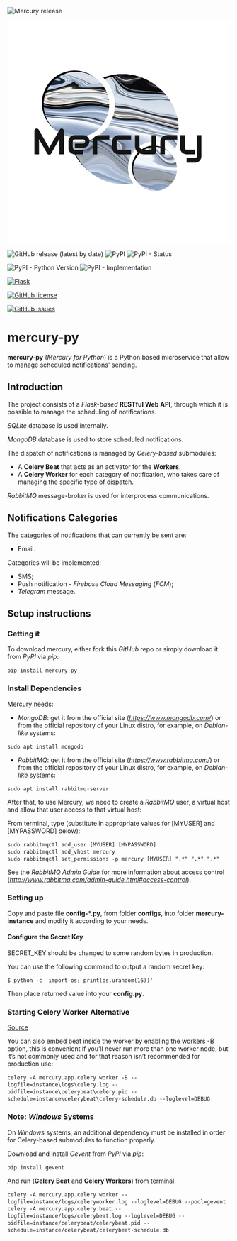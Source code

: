 ![Mercury release](https://img.shields.io/badge/Current%20Mercury%20Version-Emailer-red?style=for-the-badge)

![mercury-py logo](https://github.com/CoffeePerry/mercury-py/blob/master/art/mercury.png?raw=true)

![GitHub release (latest by date)](https://img.shields.io/github/v/release/CoffeePerry/mercury-py)
![PyPI](https://img.shields.io/pypi/v/mercury-py?logo=PyPI&logoColor=white)
![PyPI - Status](https://img.shields.io/pypi/status/mercury-py)

![PyPI - Python Version](https://img.shields.io/pypi/pyversions/mercury-py?logo=Python&logoColor=white)
![PyPI - Implementation](https://img.shields.io/pypi/implementation/mercury-py)

[![Flask](https://img.shields.io/badge/framework-Flask-black?logo=Flask&logoColor=white)](https://github.com/pallets/flask/)

[![GitHub license](https://img.shields.io/github/license/CoffeePerry/mercury-py)](https://github.com/CoffeePerry/mercury-py/blob/master/LICENSE)

[![GitHub issues](https://img.shields.io/github/issues/CoffeePerry/mercury-py)](https://github.com/CoffeePerry/mercury-py/issues)

# mercury-py
**mercury-py** (*Mercury for Python*) is a Python based microservice that allow to manage scheduled notifications'
sending.

## Introduction
The project consists of a *Flask-based* **RESTful Web API**, through which it is possible to manage the scheduling
of notifications.

*SQLite* database is used internally.

*MongoDB* database is used to store scheduled notifications.

The dispatch of notifications is managed by *Celery-based* submodules:
- A **Celery Beat** that acts as an activator for the **Workers**.
- A **Celery Worker** for each category of notification, who takes care of managing the specific type of dispatch.

*RabbitMQ* message-broker is used for interprocess communications.

## Notifications Categories
The categories of notifications that can currently be sent are:
- Email.

Categories will be implemented:
- SMS;
- Push notification - *Firebase Cloud Messaging* (*FCM*);
- *Telegram* message.

## Setup instructions

### Getting it
To download mercury, either fork this *GitHub* repo or simply download it from *PyPI* via *pip*:
~~~
pip install mercury-py
~~~

### Install Dependencies
Mercury needs:
- *MongoDB*: get it from the official site (*https://www.mongodb.com/*) or from the official
repository of your Linux distro, for example, on *Debian-like* systems:
~~~
sudo apt install mongodb
~~~
- *RabbitMQ*: get it from the official site (*https://www.rabbitmq.com/*) or from the official
repository of your Linux distro, for example, on *Debian-like* systems:
~~~
sudo apt install rabbitmq-server
~~~

After that, to use Mercury, we need to create a *RabbitMQ* user, a virtual host and allow that user access to that virtual host:

From terminal, type (substitute in appropriate values for [MYUSER] and [MYPASSWORD] below):

~~~
sudo rabbitmqctl add_user [MYUSER] [MYPASSWORD]
sudo rabbitmqctl add_vhost mercury
sudo rabbitmqctl set_permissions -p mercury [MYUSER] ".*" ".*" ".*"
~~~
See the *RabbitMQ* *Admin Guide* for more information about access control
(*http://www.rabbitmq.com/admin-guide.html#access-control*).

### Setting up

Copy and paste file **config-\*.py**, from folder **configs**, into folder **mercury-instance**
and modify it according to your needs.

#### Configure the Secret Key
SECRET_KEY should be changed to some random bytes in production.

You can use the following command to output a random secret key:
~~~
$ python -c 'import os; print(os.urandom(16))'
~~~

Then place returned value into your **config.py**.

### Starting **Celery Worker** Alternative

[Source](https://docs.celeryq.dev/en/stable/userguide/periodic-tasks.html#starting-the-scheduler)

You can also embed beat inside the worker by enabling the workers -B option, this is convenient if you’ll never run more than one worker node, but it’s not commonly used and for that reason isn’t recommended for production use:
~~~
celery -A mercury.app.celery worker -B --logfile=instance\logs\celery.log --pidfile=instance\celerybeat\celery.pid --schedule=instance\celerybeat\celery-schedule.db --loglevel=DEBUG
~~~

### **Note**: *Windows* Systems

On *Windows* systems, an additional dependency must be installed in order for Celery-based submodules to function
properly.

Download and install *Gevent* from *PyPI* via *pip*:
~~~
pip install gevent
~~~
And run (**Celery Beat** and **Celery Workers**) from terminal:
~~~
celery -A mercury.app.celery worker --logfile=instance/logs/celeryworker.log --loglevel=DEBUG --pool=gevent
celery -A mercury.app.celery beat --logfile=instance/logs/celerybeat.log --loglevel=DEBUG --pidfile=instance/celerybeat/celerybeat.pid --schedule=instance/celerybeat/celerybeat-schedule.db
~~~
